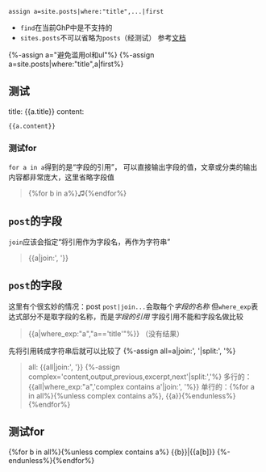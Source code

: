 `assign a=site.posts|where:"title",...|first`
- `find`在当前GhP中是不支持的
- `sites.posts`不可以省略为`posts`（经测试）
参考[文档](https://shopify.dev/docs/api/liquid/filters/array-filters)

{%-assign a="避免滥用ol和ul"%}
{%-assign a=site.posts|where:"title",a|first%}

## 测试
title: {{a.title}}
content:
```
{{a.content}}
```

### 测试for
`for a in a`得到的是“字段的引用”，
可以直接输出字段的值，文章或分类的输出内容都非常庞大，这里省略字段值
>{%for b in a%}♫{%endfor%}

## `post`的字段
`join`应该会指定“将引用作为字段名，再作为字符串”
>{{a|join:', '}}

## `post`的字段
这里有个很玄妙的情况：post
`post|join...`会取每个*字段的名称*
但`where_exp`表达式部分不是取字段的名称，而是*字段的引用*
字段引用不能和字段名做比较
>{{a|where_exp:"a","a=='title'"%}}
（没有结果）

先将引用转成字符串后就可以比较了
{%-assign all=a|join:', '|split:', '%}
>all: {{all|join:', '}}
{%-assign complex='content,output,previous,excerpt,next'|split:','%}
多行的：{{all|where_exp:"a",'complex contains a'|join:', '%}}
单行的：{%for a in all%}{%unless complex contains a%}, {{a}}{%endunless%}{%endfor%}

## 测试for

{%for b in all%}{%unless complex contains a%}
{{b}}|{{a[b]}}
{%-endunless%}{%endfor%}

